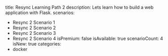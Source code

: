 title: Resync Learning Path 2
description: Lets learn how to build a web application with Flask.
scenarios: 
  - Resync 2 Scenario 1
  - Resync 2 Scenario 2
  - Resync 2 Scenario 3
  - Resync 2 Scenario 4
isPremium: false
isAvailable: true
scenarioCount: 4
isNew: true
categories: 
  - docker
